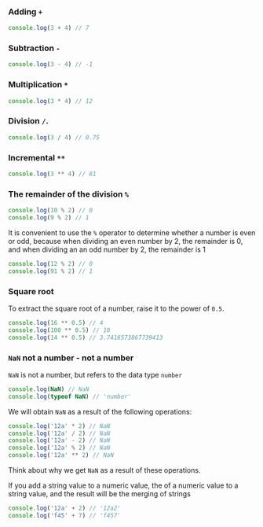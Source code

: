 ### Adding `+` 
```javascript
console.log(3 + 4) // 7
```

### Subtraction `-` 
```javascript
console.log(3 - 4) // -1
```

### Multiplication `*`
```javascript
console.log(3 * 4) // 12
```

### Division `/`.
```javascript
console.log(3 / 4) // 0.75
```

### Incremental `**`
```javascript
console.log(3 ** 4) // 81
```

### The remainder of the division `%`
```javascript
console.log(10 % 2) // 0
console.log(9 % 2) // 1
```

It is convenient to use the `%` operator to determine whether a number is even or odd,
because when dividing an even number by 2, the remainder is 0, and when dividing an
an odd number by 2, the remainder is 1

```javascript
console.log(12 % 2) // 0
console.log(91 % 2) // 1
```

### Square root 

To extract the square root of a number, raise it to the power of `0.5`.

```javascript
console.log(16 ** 0.5) // 4
console.log(100 ** 0.5) // 10
console.log(14 ** 0.5) // 3.7416573867739413
```

### `NaN` not a number - not a number

`NaN` is not a number, but refers to the data type `number`

```javascript
console.log(NaN) // NaN
console.log(typeof NaN) // 'number'
```

We will obtain `NaN` as a result of the following operations:

```javascript
console.log('12a' * 2) // NaN
console.log('12a' / 2) // NaN
console.log('12a' - 2) // NaN
console.log('12a' % 2) // NaN
console.log('12a' ** 2) // NaN
```

Think about why we get `NaN` as a result of these operations.

If you add a string value to a numeric value, the
of a numeric value to a string value, and the result will be the merging of strings

```javascript
console.log('12a' + 2) // '12a2'
console.log('f45' + 7) // 'f457'
```
